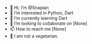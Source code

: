 - 👋 Hi, I’m @Snaplan
- 👀 I’m interested in Python, Dart
- 🌱 I’m currently learning Dart
- 💞️ I’m looking to collaborate on [None]
- 📫 How to reach me [None]
- 🍕 I am not a vegetarian.

<!---
Snaplan/Snaplan is a ✨ special ✨ repository because its `README.md` (this file) appears on your GitHub profile.
You can click the Preview link to take a look at your changes.
--->
